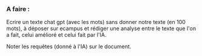 ### A faire :
Ecrire un texte chat gpt (avec les mots) sans donner notre texte (en 100 mots), à déposer sur ecampus et rédiger une analyse entre le texte que l'on a fait, celui amélioré et celui fait par l'IA.

Noter les requêtes (donné à l'IA) sur le document.